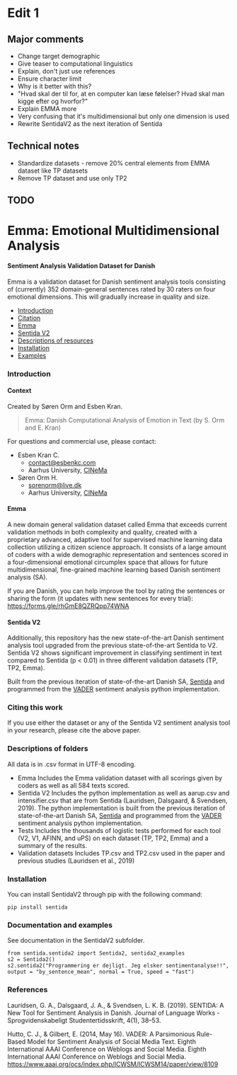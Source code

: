 # Edit 1
## Major comments
- Change target demographic
 - Give teaser to computational linguistics
- Explain, don't just use references
 - Ensure character limit
 - Why is it better with this?
- "Hvad skal der til for, at en computer kan læse følelser? Hvad skal man kigge efter og hvorfor?"
- Explain EMMA more
 - Very confusing that it's multidimensional but only one dimension is used
- Rewrite SentidaV2 as the next iteration of Sentida

## Technical notes
- Standardize datasets - remove 20% central elements from EMMA dataset like TP datasets
- Remove TP dataset and use only TP2

## TODO

# Emma: Emotional Multidimensional Analysis
#### Sentiment Analysis Validation Dataset for Danish
Emma is a validation dataset for Danish sentiment analysis tools consisting of (currently) 352 domain-general sentences rated by 30 raters on four emotional dimensions. This will gradually increase in quality and size.
- [Introduction](#introduction)
- [Citation](#citing-this-work)
- [Emma](#emma)
- [Sentida V2](#sentida-v2)
- [Descriptions of resources](#descriptions-of-folders)
- [Installation](#installation)
- [Examples](#examples)
### Introduction
#### Context
Created by Søren Orm and Esben Kran.
> Emma: Danish Computational Analysis of Emotion in Text
> (by S. Orm and E. Kran)

For questions and commercial use, please contact:
* Esben Kran C.
  * contact@esbenkc.com
  * Aarhus University, [CINeMa](https://inema.webflow.io)
* Søren Orm H.
  * sorenorm@live.dk
  * Aarhus University, [CINeMa](https://inema.webflow.io)

#### Emma
A new domain general validation dataset called Emma that exceeds current validation methods in both complexity and quality, created with a proprietary advanced, adaptive tool for supervised machine learning data collection utilizing a citizen science approach.  It consists of a large amount of coders with a wide demographic representation and sentences scored in a four-dimensional emotional circumplex space that allows for future multidimensional, fine-grained machine learning based Danish sentiment analysis (SA).

If you are Danish, you can help improve the tool by rating the sentences or sharing the form (it updates with new sentences for every trial): https://forms.gle/rhGmE8QZRQpp74WNA

#### Sentida V2
Additionally, this repository has the new state-of-the-art Danish sentiment analysis tool upgraded from the previous state-of-the-art Sentida to V2. Sentida V2 shows significant improvement in classifying sentiment in text compared to Sentida (p < 0.01) in three different validation datasets (TP, TP2, Emma).

Built from the previous iteration of state-of-the-art Danish SA, [Sentida](https://github.com/guscode/sentida) and programmed from the [VADER](https://github.com/cjhutto/vaderSentiment) sentiment analysis python implementation.

### Citing this work
If you use either the dataset or any of the Sentida V2 sentiment analysis tool in your research, please cite the above paper.

### Descriptions of folders
All data is in .csv format in UTF-8 encoding.
* Emma
    Includes the Emma validation dataset with all scorings given by coders as well as all 584 texts scored.
* Sentida V2
    Includes the python implementation as well as aarup.csv and intensifier.csv that are from Sentida (Lauridsen, Dalsgaard, & Svendsen, 2019). The python implementation is built from the previous iteration of state-of-the-art Danish SA, [Sentida](https://github.com/guscode/sentida) and programmed from the [VADER](https://github.com/cjhutto/vaderSentiment) sentiment analysis python implementation.
* Tests
    Includes the thousands of logistic tests performed for each tool (V2, V1, AFINN, and uPS) on each dataset (TP, TP2, Emma) and a summary of the results.
* Validation datasets
    Includes TP.csv and TP2.csv used in the paper and previous studies (Lauridsen et al., 2019)

### Installation
You can install SentidaV2 through pip with the following command:
```
pip install sentida
```
### Documentation and examples
See documentation in the SentidaV2 subfolder.
```
from sentida.sentida2 import Sentida2, sentida2_examples
s2 = Sentida2()
s2.sentida2("Programmering er dejligt. Jeg elsker sentimentanalyse!!", output = "by_sentence_mean", normal = True, speed = "fast")
```

### References
Lauridsen, G. A., Dalsgaard, J. A., & Svendsen, L. K. B. (2019). SENTIDA: A New Tool for Sentiment Analysis in Danish. Journal of Language Works - Sprogvidenskabeligt Studentertidsskrift, 4(1), 38–53.

Hutto, C. J., & Gilbert, E. (2014, May 16). VADER: A Parsimonious Rule-Based Model for Sentiment Analysis of Social Media Text. Eighth International AAAI Conference on Weblogs and Social Media. Eighth International AAAI Conference on Weblogs and Social Media. https://www.aaai.org/ocs/index.php/ICWSM/ICWSM14/paper/view/8109
